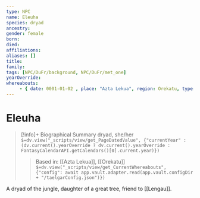 ```yaml
---
type: NPC
name: Eleuha
species: dryad
ancestry: 
gender: female
born: 
died: 
affiliations: 
aliases: []
title:
family:
tags: [NPC/DuFr/background, NPC/DuFr/met_one]
yearOverride: 
whereabouts:
     - { date: 0001-01-02 , place: "Azta Lekua", region: Orekatu, type: home }
---
```

# Eleuha
>[!info]+ Biographical Summary
>dryad, she/her
>`$=dv.view("_scripts/view/get_PageDatedValue", {"currentYear" : (dv.current().yearOverride ? dv.current().yearOverride : FantasyCalendarAPI.getCalendars()[0].current.year)})`
>> Based in: [[Azta Lekua]], [[Orekatu]]
>> `$=dv.view("_scripts/view/get_CurrentWhereabouts", {"config": await app.vault.adapter.read(app.vault.configDir + "/taelgarConfig.json")})`

A dryad of the jungle, daughter of a great tree, friend to [[Lengau]]. 